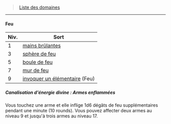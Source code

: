 ﻿> [Liste des domaines](hd_cleric_priest_liste_des_domaines.md)

---

#### Feu

|Niv.|Sort|
|---|---|
|1|[mains brûlantes](hd_spells_mains_brulantes.md)|
|3|[sphère de feu](hd_spells_sphere_de_feu.md)|
|5|[boule de feu](hd_spells_boule_de_feu.md)|
|7|[mur de feu](hd_spells_mur_de_feu.md)|
|9|[invoquer un élémentaire](hd_spells_invoquer_un_elementaire.md) (Feu)|

##### Canalisation d'énergie divine : Armes enflammées

Vous touchez une arme et elle inflige 1d6 dégâts de feu supplémentaires pendant une minute (10 rounds). Vous pouvez affecter deux armes au niveau 9 et jusqu'à trois armes au niveau 17.

